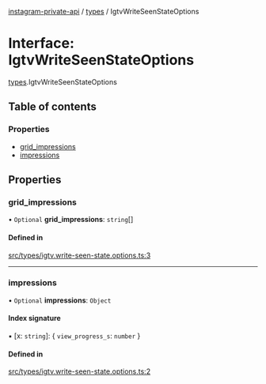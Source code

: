 [instagram-private-api](../../README.md) / [types](../../modules/types.md) / IgtvWriteSeenStateOptions

# Interface: IgtvWriteSeenStateOptions

[types](../../modules/types.md).IgtvWriteSeenStateOptions

## Table of contents

### Properties

- [grid\_impressions](IgtvWriteSeenStateOptions.md#grid_impressions)
- [impressions](IgtvWriteSeenStateOptions.md#impressions)

## Properties

### grid\_impressions

• `Optional` **grid\_impressions**: `string`[]

#### Defined in

[src/types/igtv.write-seen-state.options.ts:3](https://github.com/Nerixyz/instagram-private-api/blob/4971f34/src/types/igtv.write-seen-state.options.ts#L3)

___

### impressions

• `Optional` **impressions**: `Object`

#### Index signature

▪ [x: `string`]: { `view_progress_s`: `number`  }

#### Defined in

[src/types/igtv.write-seen-state.options.ts:2](https://github.com/Nerixyz/instagram-private-api/blob/4971f34/src/types/igtv.write-seen-state.options.ts#L2)
